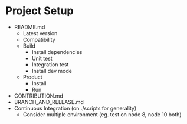 # Project Setup

- README.md
  - Latest version
  - Compatibility
  - Build
    - Install dependencies
    - Unit test
    - Integration test
    - Install dev mode
  - Product
    - Install
    - Run
- CONTRIBUTION.md
- BRANCH_AND_RELEASE.md
- Continuous Integration (on ./scripts for generality)
  - Consider multiple environment (eg. test on node 8, node 10 both)

